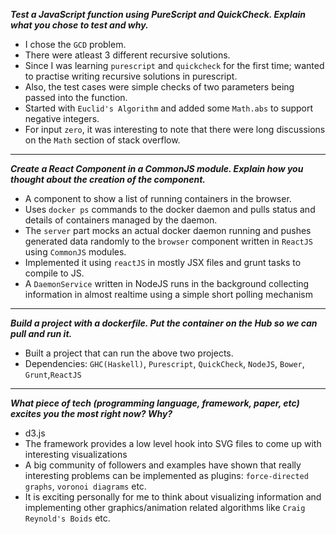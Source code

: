 ***Test a JavaScript function using PureScript and QuickCheck. Explain what you chose to test and why.***

  - I chose the `GCD` problem.
  - There were atleast 3 different recursive solutions.
  - Since I was learning `purescript` and `quickcheck` for the first time; wanted to practise writing recursive solutions in purescript.
  - Also, the test cases were simple checks of two parameters being passed into the function.
  - Started with `Euclid's Algorithm` and added some `Math.abs` to support negative integers.
  - For input `zero`, it was interesting to note that there were long discussions on the `Math` section of stack overflow.

----

***Create a React Component in a CommonJS module. Explain how you thought about the creation of the component.***

  - A component to show a list of running containers in the browser.
  - Uses `docker ps` commands to the docker daemon and pulls status and details of containers managed by the daemon.
  - The `server` part mocks an actual docker daemon running and pushes generated data randomly to the `browser` component written in `ReactJS` using `CommonJS` modules.
  - Implemented it using `reactJS` in mostly JSX files and grunt tasks to compile to JS.
  - A `DaemonService` written in NodeJS runs in the background collecting information in almost realtime using a simple short polling mechanism

----

***Build a project with a dockerfile. Put the container on the Hub so we can pull and run it.***

 - Built a project that can run the above two projects.
 - Dependencies: `GHC(Haskell)`, `Purescript`, `QuickCheck`, `NodeJS`, `Bower`, `Grunt`,`ReactJS`

----

***What piece of tech (programming language, framework, paper, etc) excites you the most right now? Why?***

- d3.js
- The framework provides a low level hook into SVG files to come up with interesting visualizations
- A big community of followers and examples have shown that really interesting problems can be implemented as plugins: `force-directed graphs`, `voronoi diagrams` etc.
- It is exciting personally for me to think about visualizing information and implementing other graphics/animation related algorithms like `Craig Reynold's Boids` etc.
